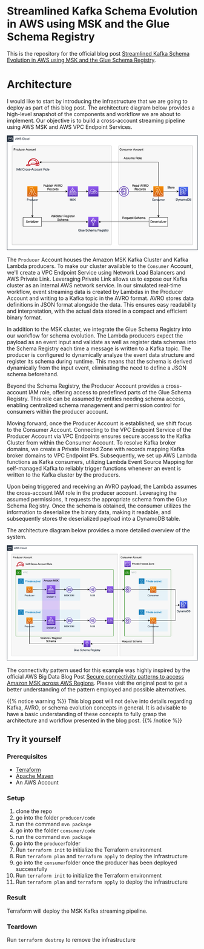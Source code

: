 # Streamlined Kafka Schema Evolution in AWS using MSK and the Glue Schema Registry

This is the repository for the official blog post [Streamlined Kafka Schema Evolution in AWS using MSK and the Glue Schema Registry](https://www.hendrikhagen.com/blog/2023-12-23-kafka-schema-evolution/).

# Architecture

I would like to start by introducing the infrastructure that we are going to deploy as part of this blog post. The architecture diagram below provides a high-level snapshot of the components and workflow we are about to implement. Our objective is to build a cross-account streaming pipeline using AWS MSK and AWS VPC Endpoint Services.

![High Level Design](media/high-level.png)

The `Producer` Account houses the Amazon MSK Kafka Cluster and Kafka Lambda producers. To make our cluster available to the `Consumer` Account, we'll create a VPC Endpoint Service using Network Load Balancers and AWS Private Link. Leveraging Private Link allows us to expose our Kafka cluster as an internal AWS network service. In our simulated real-time workflow, event streaming data is created by Lambdas in the Producer Account and writing to a Kafka topic in the AVRO format. AVRO stores data definitions in JSON format alongside the data. This ensures easy readability and interpretation, with the actual data stored in a compact and efficient binary format.

In addition to the MSK cluster, we integrate the Glue Schema Registry into our workflow for schema evolution. The Lambda producers expect the payload as an event input and validate as well as register data schemas into the Schema Registry each time a message is written to a Kafka topic. The producer is configured to dynamically analyze the event data structure and register its schema during runtime. This means that the schema is derived dynamically from the input event, eliminating the need to define a JSON schema beforehand.

Beyond the Schema Registry, the Producer Account provides a cross-account IAM role, offering access to predefined parts of the Glue Schema Registry. This role can be assumed by entities needing schema access, enabling centralized schema management and permission control for consumers within the producer account.

Moving forward, once the Producer Account is established, we shift focus to the Consumer Account. Connecting to the VPC Endpoint Service of the Producer Account via VPC Endpoints ensures secure access to the Kafka Cluster from within the Consumer Account. To resolve Kafka broker domains, we create a Private Hosted Zone with records mapping Kafka broker domains to VPC Endpoint IPs. Subsequently, we set up AWS Lambda functions as Kafka consumers, utilizing Lambda Event Source Mapping for self-managed Kafka to reliably trigger functions whenever an event is written to the Kafka cluster by the producers.

Upon being triggered and receiving an AVRO payload, the Lambda assumes the cross-account IAM role in the producer account. Leveraging the assumed permissions, it requests the appropriate schema from the Glue Schema Registry. Once the schema is obtained, the consumer utilizes the information to deserialize the binary data, making it readable, and subsequently stores the deserialized payload into a DynamoDB table.

The architecture diagram below provides a more detailed overview of the system.

![Architecture](media/architecture.png)

The connectivity pattern used for this example was highly inspired by the official AWS Big Data Blog Post [Secure connectivity patterns to access Amazon MSK across AWS Regions](https://aws.amazon.com/blogs/big-data/secure-connectivity-patterns-to-access-amazon-msk-across-aws-regions/). Please visit the original post to get a better understanding of the pattern employed and possible alternatives.

{{% notice warning %}}
This blog post will not delve into details regarding Kafka, AVRO, or schema evolution concepts in general. It is advisable to have a basic understanding of these concepts to fully grasp the architecture and workflow presented in the blog post.
{{% /notice %}}

## Try it yourself

### Prerequisites

- [Terraform](https://developer.hashicorp.com/terraform/downloads)
- [Apache Maven](https://maven.apache.org/run.html)
- An AWS Account

### Setup

1. clone the repo
2. go into the folder `producer/code`
3. run the command `mvn package`
4. go into the folder `consumer/code`
5. run the command `mvn package`
6. go into the `producer`folder
7. Run `terraform init` to initialize the Terraform environment
8. Run `terraform plan` and `terraform apply` to deploy the infrastructure
9. go into the `consumer`folder once the producer has been deployed successfully
10. Run `terraform init` to initialize the Terraform environment
11. Run `terraform plan` and `terraform apply` to deploy the infrastructure

### Result

Terraform will deploy the MSK Kafka streaming pipeline.

### Teardown

Run `terraform destroy` to remove the infrastructure
